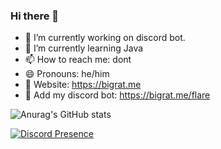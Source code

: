 ### Hi there 👋

- 🔭 I’m currently working on discord bot.
- 🌱 I’m currently learning Java
- 📫 How to reach me: dont
- 😄 Pronouns: he/him
- 🔗 Website: https://bigrat.me  
- 🤖 Add my discord bot: https://bigrat.me/flare

![Anurag's GitHub stats](https://github-readme-stats.vercel.app/api?username=Nerbles1&show_icons=true&theme=radical)  
<!-- [![Top Langs](https://github-readme-stats.vercel.app/api/top-langs/?username=Nerbles1&theme=radical)](https://github.com/anuraghazra/github-readme-stats)   -->
[![Discord Presence](https://lanyard.cnrad.dev/api/477572353602224160)](https://discord.com/users/477572353602224160)

